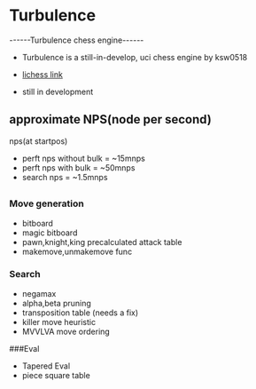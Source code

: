 # Turbulence

------Turbulence chess engine------
- Turbulence is a still-in-develop, uci chess engine by ksw0518

- [lichess link](https://lichess.org/@/turbulencebot) 

- still in development

## approximate NPS(node per second)
nps(at startpos)
- perft nps without bulk = ~15mnps
- perft nps with bulk = ~50mnps
- search nps = ~1.5mnps


## <applied techniques>
### Move generation
- bitboard
- magic bitboard
- pawn,knight,king precalculated attack table
- makemove,unmakemove func

### Search
- negamax
- alpha,beta pruning
- transposition table (needs a fix)
- killer move heuristic
- MVVLVA move ordering

###Eval
- Tapered Eval
- piece square table

